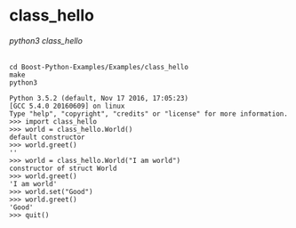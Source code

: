 # class_hello

###### python3 class_hello

	cd Boost-Python-Examples/Examples/class_hello
	make
    python3

    Python 3.5.2 (default, Nov 17 2016, 17:05:23)
    [GCC 5.4.0 20160609] on linux
    Type "help", "copyright", "credits" or "license" for more information.
    >>> import class_hello
    >>> world = class_hello.World()
    default constructor
    >>> world.greet()
    ''
    >>> world = class_hello.World("I am world")
    constructor of struct World
    >>> world.greet()
    'I am world'
    >>> world.set("Good")
    >>> world.greet()
    'Good'
    >>> quit()

